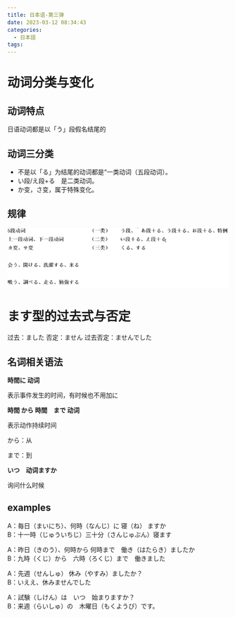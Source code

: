 ```yaml
---
title: 日本语-第三弹
date: 2023-03-12 08:34:43
categories:
  - 日本語
tags:
---
```

# 动词分类与变化
## 动词特点
日语动词都是以「う」段假名结尾的
## 动词三分类
- 不是以「る」为结尾的动词都是“一类动词（五段动词）。
- い段/え段+る　是二类动词。
- か变，さ变，属于特殊变化。
## 规律
![](images/451de3.png)

# ます型的过去式与否定
过去：ました
否定：ません
过去否定：ませんでした

## 名词相关语法
**時間に	动词**

表示事件发生的时间，有时候也不用加に

**時間	から	時間　まで	动词**

表示动作持续时间

から：从

まで：到

**いつ　动词ますか**

询问什么时候

## examples
A：毎日（まいにち）、何時（なんじ）に  寝（ね）  ますか\
B：十一時（じゅういちじ）三十分（さんじゅぶん）寝ます

A：昨日（きのう）、何時から 何時まで　働き（はたらき）ましたか\
B：九時（くじ）から　六時（ろくじ）まで　働きました

A：先週（せんしゅ） 休み（やすみ）ましたか？\
B：いええ、休みませんでした

A：試験（しけん）は　いつ　始まりますか？\
B：来週（らいしゅ）の　木曜日（もくようび）です。
